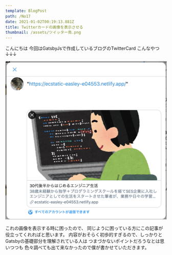 ```yaml
---
template: BlogPost
path: /No17
date: 2021-01-02T00:19:13.881Z
title: Twitterカードの画像を表示させる
thumbnail: /assets/ツイッター鳥.png
---
```

こんにちは
今回はGatsbyJsで作成しているブログのTwitterCard
こんなやつ↓↓↓

![テスト画像](./TwitterCard画像.png)

これの画像を表示する時に困ったので、
同じように困っている方にこの記事が役立ってくれればと思います。
内容がおそらく初歩的すぎるので、しっかりとGatsbyの基礎部分を理解されている人は
つまづかないポイントだろうなとは思いつつも
色々調べても出て来なかったので僕が書かせていただきます。
